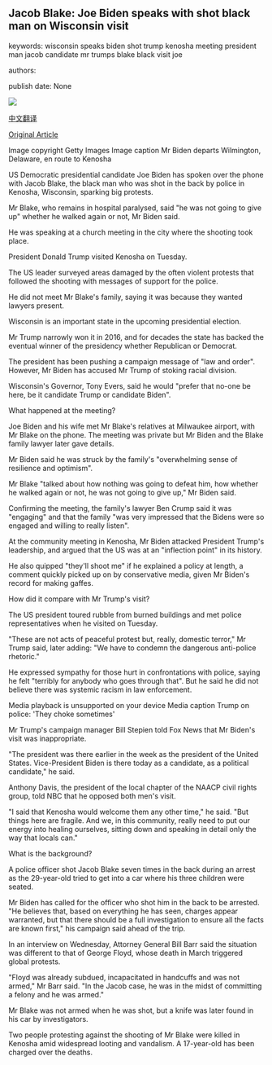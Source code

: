 ## Jacob Blake: Joe Biden speaks with shot black man on Wisconsin visit

keywords: wisconsin speaks biden shot trump kenosha meeting president man jacob candidate mr trumps blake black visit joe

authors: 

publish date: None

![](https://ichef.bbci.co.uk/news/1024/branded_news/1E8F/production/_114232870_gettyimages-1270437068.jpg)

[中文翻译](Jacob%20Blake%3A%20Joe%20Biden%20speaks%20with%20shot%20black%20man%20on%20Wisconsin%20visit_zh.md)

[Original Article](https://www.bbc.com/news/world-us-canada-54017735)

Image copyright Getty Images Image caption Mr Biden departs Wilmington, Delaware, en route to Kenosha

US Democratic presidential candidate Joe Biden has spoken over the phone with Jacob Blake, the black man who was shot in the back by police in Kenosha, Wisconsin, sparking big protests.

Mr Blake, who remains in hospital paralysed, said "he was not going to give up" whether he walked again or not, Mr Biden said.

He was speaking at a church meeting in the city where the shooting took place.

President Donald Trump visited Kenosha on Tuesday.

The US leader surveyed areas damaged by the often violent protests that followed the shooting with messages of support for the police.

He did not meet Mr Blake's family, saying it was because they wanted lawyers present.

Wisconsin is an important state in the upcoming presidential election.

Mr Trump narrowly won it in 2016, and for decades the state has backed the eventual winner of the presidency whether Republican or Democrat.

The president has been pushing a campaign message of "law and order". However, Mr Biden has accused Mr Trump of stoking racial division.

Wisconsin's Governor, Tony Evers, said he would "prefer that no-one be here, be it candidate Trump or candidate Biden".

What happened at the meeting?

Joe Biden and his wife met Mr Blake's relatives at Milwaukee airport, with Mr Blake on the phone. The meeting was private but Mr Biden and the Blake family lawyer later gave details.

Mr Biden said he was struck by the family's "overwhelming sense of resilience and optimism".

Mr Blake "talked about how nothing was going to defeat him, how whether he walked again or not, he was not going to give up," Mr Biden said.

Confirming the meeting, the family's lawyer Ben Crump said it was "engaging" and that the family "was very impressed that the Bidens were so engaged and willing to really listen".

At the community meeting in Kenosha, Mr Biden attacked President Trump's leadership, and argued that the US was at an "inflection point" in its history.

He also quipped "they'll shoot me" if he explained a policy at length, a comment quickly picked up on by conservative media, given Mr Biden's record for making gaffes.

How did it compare with Mr Trump's visit?

The US president toured rubble from burned buildings and met police representatives when he visited on Tuesday.

"These are not acts of peaceful protest but, really, domestic terror," Mr Trump said, later adding: "We have to condemn the dangerous anti-police rhetoric."

He expressed sympathy for those hurt in confrontations with police, saying he felt "terribly for anybody who goes through that". But he said he did not believe there was systemic racism in law enforcement.

Media playback is unsupported on your device Media caption Trump on police: 'They choke sometimes'

Mr Trump's campaign manager Bill Stepien told Fox News that Mr Biden's visit was inappropriate.

"The president was there earlier in the week as the president of the United States. Vice-President Biden is there today as a candidate, as a political candidate," he said.

Anthony Davis, the president of the local chapter of the NAACP civil rights group, told NBC that he opposed both men's visit.

"I said that Kenosha would welcome them any other time," he said. "But things here are fragile. And we, in this community, really need to put our energy into healing ourselves, sitting down and speaking in detail only the way that locals can."

What is the background?

A police officer shot Jacob Blake seven times in the back during an arrest as the 29-year-old tried to get into a car where his three children were seated.

Mr Biden has called for the officer who shot him in the back to be arrested. "He believes that, based on everything he has seen, charges appear warranted, but that there should be a full investigation to ensure all the facts are known first," his campaign said ahead of the trip.

In an interview on Wednesday, Attorney General Bill Barr said the situation was different to that of George Floyd, whose death in March triggered global protests.

"Floyd was already subdued, incapacitated in handcuffs and was not armed," Mr Barr said. "In the Jacob case, he was in the midst of committing a felony and he was armed."

Mr Blake was not armed when he was shot, but a knife was later found in his car by investigators.

Two people protesting against the shooting of Mr Blake were killed in Kenosha amid widespread looting and vandalism. A 17-year-old has been charged over the deaths.